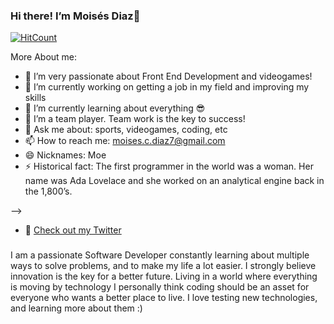 ### Hi there! I’m Moisés Diaz👋

[![HitCount](http://hits.dwyl.com/moises-diaz/moises-diaz.svg)](http://hits.dwyl.com/moises-diaz/moises-diaz)

More About me:

- 🤩 I’m very passionate about Front End Development and videogames!
- 🔭 I’m currently working on getting a job in my field and improving my skills
- 🌱 I’m currently learning about everything 😎
- 👯 I’m a team player. Team work is the key to success!
- 💬 Ask me about: sports, videogames, coding, etc
- 📫 How to reach me: moises.c.diaz7@gmail.com
- 😄 Nicknames: Moe
- ⚡ Historical fact: The first programmer in the world was a woman. Her name was Ada Lovelace and she worked on an analytical engine back in the 1,800’s.

-->

- 🐣 [Check out my Twitter](https://twitter.com/Soytwiter0)

### 

I am a passionate Software Developer constantly learning about multiple ways to solve problems, and to make my life a lot easier. I strongly believe innovation is the key for a better future. Living in a world where everything is moving by technology I personally think coding should be an asset for everyone who wants a better place to live. I love testing new technologies, and learning more about them :)
